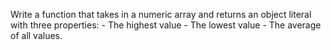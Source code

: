 Write a function that takes in a numeric array and returns an object literal with three properties: - The highest value - The lowest value - The average of all values.